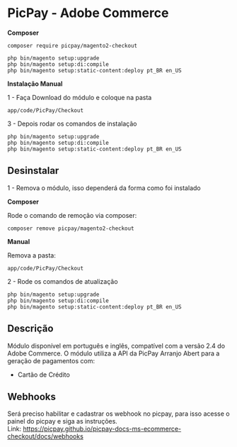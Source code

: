 # PicPay - Adobe Commerce

**Composer**

```
composer require picpay/magento2-checkout

php bin/magento setup:upgrade
php bin/magento setup:di:compile
php bin/magento setup:static-content:deploy pt_BR en_US
```

**Instalação Manual**



1 - Faça Download do módulo e coloque na pasta
```
app/code/PicPay/Checkout
```

3 - Depois rodar os comandos de instalação

```
php bin/magento setup:upgrade
php bin/magento setup:di:compile
php bin/magento setup:static-content:deploy pt_BR en_US
```

## Desinstalar

1 - Remova o módulo, isso dependerá da forma como foi instalado

**Composer**

Rode o comando de remoção via composer:
```
composer remove picpay/magento2-checkout
```

**Manual**

Remova a pasta:
```
app/code/PicPay/Checkout
```

2 - Rode os comandos de atualização

```
php bin/magento setup:upgrade
php bin/magento setup:di:compile
php bin/magento setup:static-content:deploy pt_BR en_US
```

## Descrição
Módulo disponível em português e inglês, compatível com a versão 2.4 do Adobe Commerce.
O módulo utiliza a API da PicPay Arranjo Abert para a geração de pagamentos com:
- Cartão de Crédito

## Webhooks
Será preciso habilitar e cadastrar os webhook no picpay, para isso acesse o painel do picpay e siga as instruções.  
Link: https://picpay.github.io/picpay-docs-ms-ecommerce-checkout/docs/webhooks
